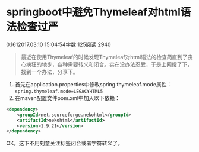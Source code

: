 # springboot中避免Thymeleaf对html语法检查过严

0.1612017.03.10 15:04:54字数 125阅读 2940

> 最近在使用Thymeleaf的时候发现Thymeleaf对html语法的检查简直到了丧心病狂的地步，各种需要转义和闭合。实在没办法忍受，于是上网搜了下，找到一个办法，分享下。

1. 首先在application.properties中修改spring.thymeleaf.mode属性：
   `spring.thymeleaf.mode=LEGACYHTML5`
2. 在maven配置文件pom.xml中加入以下依赖：

```xml
<dependency>
    <groupId>net.sourceforge.nekohtml</groupId>
    <artifactId>nekohtml</artifactId>
    <version>1.9.21</version>
</dependency>
```

OK，这下不用刻意关注标签闭合或者字符转义了。
